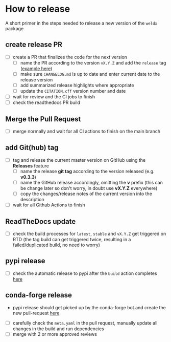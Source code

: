 # How to release

A short primer in the steps needed to release a new version of the `weldx` package

## create release PR

- [ ] create a PR that finalizes the code for the next version
    - [ ] name the PR according to the version `vX.Y.Z` and add the `release`
      tag ([example here](https://github.com/BAMWelDX/weldx/pull/419))
    - [ ] make sure `CHANGELOG.md` is up to date and enter current date to the release version
    - [ ] add summarized release highlights where appropriate
    - [ ] update the `CITATION.cff` version number and date
- [ ] wait for review and the CI jobs to finish
- [ ] check the readthedocs PR build

## Merge the Pull Request

- [ ] merge normally and wait for all CI actions to finish on the main branch

## add Git(hub) tag

- [ ] tag and release the current master version on GitHub using the **Releases** feature
    - [ ] name the release **git tag** according to the version released (e.g. **v0.3.3**)
    - [ ] name the GitHub release accordingly, omitting the **v** prefix (this can be change later so don't worry, in
      doubt use **vX.Y.Z** everywhere)
    - [ ] copy the changes/release notes of the current version into the description
- [ ] wait for all Github Actions to finish

## ReadTheDocs update

- [ ] check the build processes for `latest`, `stable` and `vX.Y.Z` get triggered on RTD (the tag build can get
  triggered twice, resulting in a failed/duplicated build, no need to worry)

## pypi release

- [ ] check the automatic release to pypi after the `build` action completes [here](https://pypi.org/project/weldx/)

## conda-forge release

- pypi release should get picked up by the conda-forge bot and create the new
  pull-request [here](https://github.com/conda-forge/weldx-feedstock/pulls)
- [ ] carefully check the `meta.yaml` in the pull request, manually update all changes in the build and run dependencies
- [ ] merge with 2 or more approved reviews
